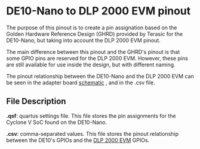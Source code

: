 DE10-Nano to DLP 2000 EVM pinout
================================

The purpose of this pinout is to create a pin assignation based on the Golden
Hardware Reference Design (GHRD) provided by Terasic for the DE10-Nano, but
taking into account the DLP 2000 EVM pinout.

The main difference between this pinout and the GHRD's pinout is that some GPIO
pins are reserved for the DLP 2000 EVM. However, these pins are still available
for use inside the design, but with different naming.

The pinout relationship between the DE10-Nano and the DLP 2000 EVM can be seen
in the adapter board [schematic](/adapter-board/kicad/adapter-board-schematic.pdf)
, and in the .csv file.

## File Description

**.qsf**: quartus settings file. This file stores the pin assignments for the
Cyclone V SoC found on the DE10-Nano.

**.csv**: comma-separated values. This file stores the pinout relationship
between the DE10's GPIOs and the [DLP 2000 EVM](http://www.ti.com/tool/DLPDLCR2000EVM)
GPIOs.
